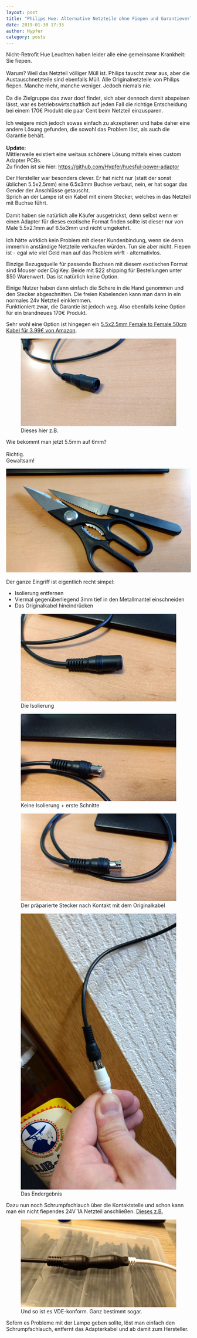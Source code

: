 ```yaml
---
layout: post
title: "Philips Hue: Alternative Netzteile ohne Fiepen und Garantieverlust"
date: 2019-01-30 17:33
author: Hypfer
category: posts
---
```


<p>Nicht-Retrofit Hue Leuchten haben leider alle eine gemeinsame Krankheit: Sie fiepen.<br><br>Warum? Weil das Netzteil völliger Müll ist. Philips tauscht zwar aus, aber die Austauschnetzteile sind ebenfalls Müll. Alle Originalnetzteile von Philips fiepen. Manche mehr, manche weniger. Jedoch niemals nie.<br><br>Da die Zielgruppe das zwar doof findet, sich aber dennoch damit abspeisen lässt, war es betriebswirtschaftlich auf jeden Fall die richtige Entscheidung bei einem 170€ Produkt die paar Cent beim Netzteil einzusparen.<br><br>Ich weigere mich jedoch sowas einfach zu akzeptieren und habe daher eine andere Lösung gefunden, die sowohl das Problem löst, als auch die Garantie behält.<br><br><strong>Update:</strong><br>Mittlerweile existiert eine weitaus schönere Lösung mittels eines custom Adapter PCBs.<br>Zu finden ist sie hier: <a rel="noreferrer noopener" href="https://github.com/Hypfer/huesful-power-adaptor" target="_blank">https://github.com/Hypfer/huesful-power-adaptor</a></p>


<p>Der Hersteller war besonders clever. Er hat nicht nur (statt der sonst üblichen 5.5x2.5mm) eine 6.5x3mm Buchse verbaut, nein, er hat sogar das Gender der Anschlüsse getauscht.<br>Sprich an der Lampe ist ein Kabel mit einem Stecker, welches in das Netzteil mit Buchse führt.<br><br>Damit haben sie natürlich alle Käufer ausgetrickst, denn selbst wenn er einen Adapter für dieses exotische Format finden sollte ist dieser nur von Male 5.5x2.1mm auf 6.5x3mm und nicht umgekehrt.<br><br>Ich hätte wirklich kein Problem mit dieser Kundenbindung, wenn sie denn immerhin anständige Netzteile verkaufen würden. Tun sie aber nicht. Fiepen ist - egal wie viel Geld man auf das Problem wirft - alternativlos.</p>

<p>Einzige Bezugsquelle für passende Buchsen mit diesem exotischen Format sind Mouser oder DigiKey. Beide mit $22 shipping für Bestellungen unter $50 Warenwert. Das ist natürlich keine Option.</p>

<p>Einige Nutzer haben dann einfach die Schere in die Hand genommen und den Stecker abgeschnitten. Die freien Kabelenden kann man dann in ein normales 24v Netzteil einklemmen.<br>Funktioniert zwar, die Garantie ist jedoch weg. Also ebenfalls keine Option für ein brandneues 170€ Produkt.</p>

<p>Sehr wohl eine Option ist hingegen ein <a href="https://www.amazon.de/gp/product/B07G29BJJ8/">5.5x2.5mm Female to Female 50cm Kabel für 3.99€ von Amazon</a>.</p>



<figure><img src="/assets/img/2019/kabel1.png"/><figcaption>Dieses hier z.B.</figcaption></figure>



<p>Wie bekommt man jetzt 5.5mm auf 6mm?<br><br>Richtig.<br>Gewaltsam!</p>



<img src="/assets/img/2019/gewalt.png"/>



<p>Der ganze Eingriff ist eigentlich recht simpel:</p>



<ul><li>Isolierung entfernen </li><li>Viermal gegenüberliegend 3mm tief in den Metallmantel einschneiden </li><li>Das Originalkabel hineindrücken </li></ul>



<figure><img src="/assets/img/2019/kabel2.png"/><figcaption>Die Isolierung</figcaption></figure>



<figure><img src="/assets/img/2019/kabel3.png"/><figcaption>Keine Isolierung + erste Schnitte</figcaption></figure>



<figure><img src="/assets/img/2019/kabel4.png"/><figcaption>Der präparierte Stecker nach Kontakt mit dem Originalkabel</figcaption></figure>



<figure><img src="/assets/img/2019/kabel5.png"/><figcaption>Das Endergebnis<br></figcaption></figure>



<p>Dazu nun noch Schrumpfschlauch über die Kontaktstelle und schon kann man ein nicht fiependes 24V 1A Netzteil anschließen. <a href="https://www.amazon.de/gp/product/B01GRYFCKK/">Dieses z.B.</a></p>



<figure><img src="/assets/img/2019/kabel6.png"/><figcaption>Und so ist es VDE-konform. Ganz bestimmt sogar.</figcaption></figure>



<p>Sofern es Probleme mit der Lampe geben sollte, löst man einfach den Schrumpfschlauch, entfernt das Adapterkabel und ab damit zum Hersteller. </p>

